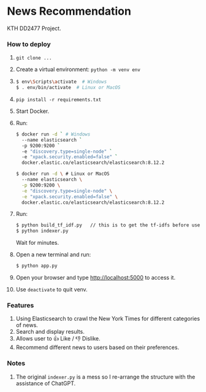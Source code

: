 # News Recommendation

KTH DD2477 Project.

### How to deploy


1. `git clone ...`

2. Create a virtual environment: `python -m venv env`

3. 
    ```bash
    $ env\Scripts\activate  # Windows
    $ . env/bin/activate  # Linux or MacOS
    ```

4. `pip install -r requirements.txt`

5. Start Docker.

6. Run:

   ```bash
   $ docker run -d ` # Windows
     --name elasticsearch `
     -p 9200:9200 `
     -e "discovery.type=single-node" `
     -e "xpack.security.enabled=false" `
     docker.elastic.co/elasticsearch/elasticsearch:8.12.2
   ```

   ```bash
   $ docker run -d \ # Linux or MacOS
     --name elasticsearch \
     -p 9200:9200 \
     -e "discovery.type=single-node" \
     -e "xpack.security.enabled=false" \
     docker.elastic.co/elasticsearch/elasticsearch:8.12.2
   ```

7. Run:

    ```bash
    $ python build_tf_idf.py   // this is to get the tf-idfs before use
    $ python indexer.py
    ```

    Wait for minutes.

8. Open a new terminal and run:

    ```bash
    $ python app.py
    ```

9. Open your browser and type  [http://localhost:5000](http://localhost:5000/) to access it.

10. Use `deactivate` to quit venv.

### Features

1. Using Elasticsearch to crawl the New York Times for different categories of news.
2. Search and display results.
3. Allows user to 👍 Like / 👎 Dislike.
4. Recommend different news to users based on their preferences.

### Notes

1. The original `indexer.py` is a mess so I re-arrange the structure with the assistance of ChatGPT.
